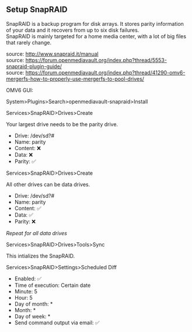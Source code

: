 ## Setup SnapRAID

SnapRAID is a backup program for disk arrays. It stores parity information of your data and it recovers from up to six disk failures.  
SnapRAID is mainly targeted for a home media center, with a lot of big files that rarely change.

source: http://www.snapraid.it/manual  
source: https://forum.openmediavault.org/index.php?thread/5553-snapraid-plugin-guide/  
source: https://forum.openmediavault.org/index.php?thread/41290-omv6-mergerfs-how-to-properly-use-mergerfs-to-pool-drives/

OMV6 GUI:

System>Plugins>Search>openmediavault-snapraid>Install

Services>SnapRAID>Drives>Create

Your largest drive needs to be the parity drive.

* Drive: /dev/sd?#
* Name: parity
* Content: :x:
* Data: :x:
* Parity: :white_check_mark:

Services>SnapRAID>Drives>Create

All other drives can be data drives.

* Drive: /dev/sd?#
* Name: parity
* Content: :white_check_mark:
* Data: :white_check_mark:
* Parity: :x:

_Repeat for all data drives_

Services>SnapRAID>Drives>Tools>Sync

This intializes the SnapRAID.

Services>SnapRAID>Settings>Scheduled Diff

* Enabled: :white_check_mark:
* Time of execution: Certain date
* Minute: 5
* Hour: 5
* Day of month: *
* Month: *
* Day of week: *
* Send command output via email: :white_check_mark:
